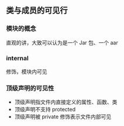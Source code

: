 ## 类与成员的可见行

### 模块的概念

直观的讲，大致可以认为是一个 Jar 包、一个 aar

### internal 

修饰，模块内可见

### 顶级声明的可见性

- 顶级声明指文件内直接定义的属性、函数、类
- 顶级声明不支持 protected
- 顶级声明被 private 修饰表示文件内部可见